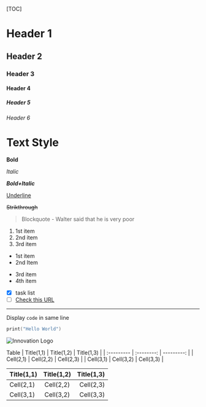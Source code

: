 
[TOC]

# Header 1
## Header 2
### Header 3
#### Header 4
##### Header 5
###### Header 6
# Text Style

**Bold**

*Italic*

***Bold+Italic***

<u>Underline</u>

~~Strikthrough~~

>Blockquote - Walter said that he is very poor

1. 1st item
2. 2nd item
3. 3rd item

* 1st item
* 2nd Item
+ 3rd item
+ 4th item

- [x] task list
- [ ] [Check this URL](http://www.hello.com)

---

Display `code` in same line 

```C
print("Hello World")
````

![Innovation Logo](MD_Demo.assets/innlogo.gif)

Table
| Title(1,1) | Title(1,2) | Title(1,3) |
| :--------- | :--------: | ---------: |
| Cell(2,1)  | Cell(2,2)  |  Cell(2,3) |
| Cell(3,1)  | Cell(3,2)  |  Cell(3,3) |

Title(1,1) | Title(1,2) | Title(1,3)
--------- | :--------: | ---------:
Cell(2,1)  | Cell(2,2)  |  Cell(2,3)
Cell(3,1)  | Cell(3,2)  |  Cell(3,3)

